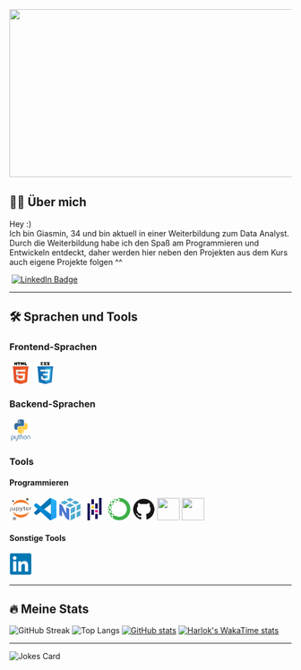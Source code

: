 <div align="center">
  <img src="https://media.giphy.com/media/dWesBcTLavkZuG35MI/giphy.gif" width="600" height="300"/>
</div>


## :man_technologist: Über mich
Hey :)\
Ich bin Giasmin, 34 und bin aktuell in einer Weiterbildung zum Data Analyst. Durch die Weiterbildung habe ich den Spaß am Programmieren und Entwickeln entdeckt, daher werden hier neben den Projekten aus dem Kurs auch eigene Projekte folgen ^^ 


<div id="badges"> <img src="https://komarev.com/ghpvc/?username=yasminchrysafidou&style=flat-square&color=blue" alt=""/>
  <a href="https://www.linkedin.com/in/giasmin-chrysafidou-318613288/">
    <img src="https://img.shields.io/badge/LinkedIn-blue?style=for-the-badge&logo=linkedin&logoColor=white" alt="LinkedIn Badge"/>
  </a>
</div>

---

## :hammer_and_wrench: Sprachen und Tools
### Frontend-Sprachen
<div>
<img src='https://raw.githubusercontent.com/devicons/devicon/55609aa5bd817ff167afce0d965585c92040787a/icons/html5/html5-original-wordmark.svg' width='40' height='40'>
<img src='https://raw.githubusercontent.com/devicons/devicon/55609aa5bd817ff167afce0d965585c92040787a/icons/css3/css3-original-wordmark.svg' width='40' height='40'>
</div>

### Backend-Sprachen
<div>
<img src='https://raw.githubusercontent.com/devicons/devicon/55609aa5bd817ff167afce0d965585c92040787a/icons/python/python-original-wordmark.svg' width='40' height='40'>
</div>

### Tools
#### Programmieren
<div>
<img src='https://raw.githubusercontent.com/devicons/devicon/55609aa5bd817ff167afce0d965585c92040787a/icons/jupyter/jupyter-original-wordmark.svg' width='40' height='40'>
<img src='https://raw.githubusercontent.com/devicons/devicon/55609aa5bd817ff167afce0d965585c92040787a/icons/vscode/vscode-original.svg' width='40' heigt='40'>
<img src='https://raw.githubusercontent.com/devicons/devicon/55609aa5bd817ff167afce0d965585c92040787a/icons/numpy/numpy-original.svg' width='40' heigt='40'>
<img src='https://raw.githubusercontent.com/devicons/devicon/55609aa5bd817ff167afce0d965585c92040787a/icons/pandas/pandas-original.svg' width='40' heigt='40'>
<img src='https://raw.githubusercontent.com/devicons/devicon/55609aa5bd817ff167afce0d965585c92040787a/icons/anaconda/anaconda-original.svg' width='40' height='40'>
<img src='https://raw.githubusercontent.com/devicons/devicon/55609aa5bd817ff167afce0d965585c92040787a/icons/github/github-original.svg' width='40' height='40'>

<img src='https://tse2.mm.bing.net/th/id/OIP.4Q6TieQdUAk5Gci6F9fSsAHaHa?rs=1&pid=ImgDetMain' width='40' height='40'>
<img src='https://dwglogo.com/wp-content/uploads/2018/03/SQLite_Vector_logo-1024x705.png' width='40' height='40'>


</div>

#### Sonstige Tools
<div>
<img src='https://raw.githubusercontent.com/devicons/devicon/55609aa5bd817ff167afce0d965585c92040787a/icons/linkedin/linkedin-original.svg' width='40' heigt='40'>


</div>

---

## :fire: Meine Stats
![GitHub Streak](http://github-readme-streak-stats.herokuapp.com?user=yasminchrysafidou&theme=dark&background=000000)
![Top Langs](https://github-readme-stats.vercel.app/api/top-langs/?username=yasminchrysafidou&layout=compact&theme=vision-friendly-dark)
[![GitHub stats](https://github-readme-stats.vercel.app/api?username=yasminchrysafidou&show_icons=true&theme=great-gatsby)](https://github.com/yasminchrysafidou?tab=repositories)
[![Harlok's WakaTime stats](https://github-readme-stats.vercel.app/api/wakatime?username=@yasminchrysafidou)](https://github.com/anuraghazra/github-readme-stats)


---

![Jokes Card](https://readme-jokes.vercel.app/api)
